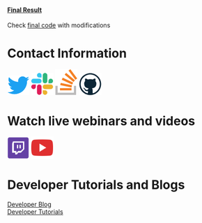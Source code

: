 
#### [Final Result](https://kuberaspeaking.github.io/FoodDeliveryWithHERE/)

Check [final code](/index.html) with modifications

# Contact Information
[![Foo](img/twitter.png)](https://twitter.com/heredev) 
[![Foo](img/slack.png)](http://t.her.is/slack) 
[![Foo](img/stackoverflow.png)](https://stackoverflow.com/questions/tagged/here-api)
[![Foo](img/github.png)](https://github.com/heremaps)

# Watch live webinars and videos

[![Foo](img/twitch.png)](https://www.twitch.tv/heredev) 
[![Foo](img/youtube.png)](https://www.youtube.com/heremaps) 

# Developer Tutorials and Blogs
[Developer Blog](https://developer.here.com/blog) 
</br>
[Developer Tutorials](https://developer.here.com/tutorials)
